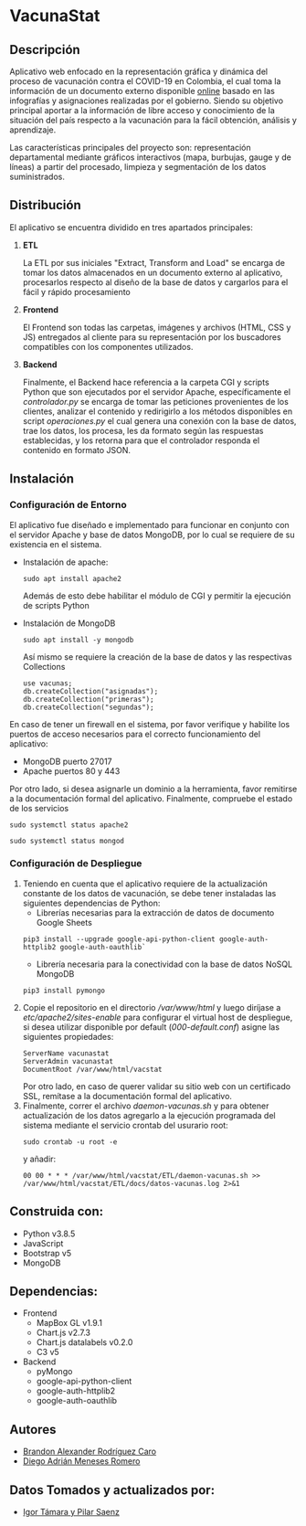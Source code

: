 # VacunaStat

## Descripción

Aplicativo web enfocado en la representación gráfica y dinámica del proceso de vacunación contra el COVID-19 en Colombia, el cual toma la información de un documento externo disponible [online](https://docs.google.com/spreadsheets/d/1z2KYfMvDMLHb3f1xQMDHM5Q9ll_vIwe764XBBQF7P2E/edit#gid=0) basado en las infografías y asignaciones realizadas por el gobierno. Siendo su objetivo principal aportar a la información de libre acceso y conocimiento de la situación del país respecto a la vacunación para la fácil obtención, análisis y aprendizaje.

Las características principales del proyecto son: representación departamental mediante gráficos interactivos (mapa, burbujas, gauge y de líneas) a partir del procesado, limpieza y segmentación de los datos suministrados.

## Distribución

El aplicativo se encuentra dividido en tres apartados principales:

1. **ETL**

   La ETL por sus iniciales "Extract, Transform and Load" se encarga de tomar los datos almacenados en un documento externo al aplicativo, procesarlos respecto al diseño de la base de datos y cargarlos para el fácil y rápido procesamiento

2. **Frontend**

   El Frontend son todas las carpetas, imágenes y archivos (HTML, CSS y JS) entregados al cliente para su representación por los buscadores compatibles con los componentes utilizados.

3. **Backend**

   Finalmente, el Backend hace referencia a la carpeta CGI y scripts Python que son ejecutados por el servidor Apache, específicamente el _controlador.py_ se encarga de tomar las peticiones provenientes de los clientes, analizar el contenido y redirigirlo a los métodos disponibles en script _operaciones.py_ el cual genera una conexión con la base de datos, trae los datos, los procesa, les da formato según las respuestas establecidas, y los retorna para que el controlador responda el contenido en formato JSON.

## Instalación

### Configuración de Entorno

El aplicativo fue diseñado e implementado para funcionar en conjunto con el servidor Apache y base de datos MongoDB, por lo cual se requiere de su existencia en el sistema.

- Instalación de apache:

  ```console
  sudo apt install apache2
  ```

  Además de esto debe habilitar el módulo de CGI y permitir la ejecución de scripts Python

- Instalación de MongoDB
  ```console
  sudo apt install -y mongodb
  ```
  Así mismo se requiere la creación de la base de datos y las respectivas Collections
  ```
  use vacunas;
  db.createCollection("asignadas");
  db.createCollection("primeras");
  db.createCollection("segundas");
  ```

En caso de tener un firewall en el sistema, por favor verifique y habilite los puertos de acceso necesarios para el correcto funcionamiento del aplicativo:

- MongoDB puerto 27017
- Apache puertos 80 y 443

Por otro lado, si desea asignarle un dominio a la herramienta, favor remitirse a la documentación formal del aplicativo. Finalmente, compruebe el estado de los servicios

```console
sudo systemctl status apache2
```

```console
sudo systemctl status mongod
```

### Configuración de Despliegue

1. Teniendo en cuenta que el aplicativo requiere de la actualización constante de los datos de vacunación, se debe tener instaladas las siguientes dependencias de Python:
   - Librerías necesarias para la extracción de datos de documento Google Sheets
   ```console
   pip3 install --upgrade google-api-python-client google-auth-httplib2 google-auth-oauthlib`
   ```
   - Librería necesaria para la conectividad con la base de datos NoSQL MongoDB
   ```console
   pip3 install pymongo
   ```
2. Copie el repositorio en el directorio _/var/www/html_ y luego diríjase a _etc/apache2/sites-enable_ para configurar el virtual host de despliegue, si desea utilizar disponible por default (_000-default.conf_) asigne las siguientes propiedades:
   ```console
   ServerName vacunastat
   ServerAdmin vacunastat
   DocumentRoot /var/www/html/vacstat
   ```
   Por otro lado, en caso de querer validar su sitio web con un certificado SSL, remítase a la documentación formal del aplicativo.
3. Finalmente, correr el archivo _daemon-vacunas.sh_ y para obtener actualización de los datos agregarlo a la ejecución programada del sistema mediante el servicio crontab del usurario root:
   ```console
   sudo crontab -u root -e
   ```
   y añadir:
   ```console
   00 00 * * * /var/www/html/vacstat/ETL/daemon-vacunas.sh >> /var/www/html/vacstat/ETL/docs/datos-vacunas.log 2>&1
   ```

## Construida con:

- Python v3.8.5
- JavaScript
- Bootstrap v5
- MongoDB

## Dependencias:

- Frontend
  - MapBox GL v1.9.1
  - Chart.js v2.7.3
  - Chart.js datalabels v0.2.0
  - C3 v5
- Backend
  - pyMongo
  - google-api-python-client
  - google-auth-httplib2
  - google-auth-oauthlib

## Autores

- [Brandon Alexander Rodríguez Caro](https://github.com/BrandonRodriguezC)
- [Diego Adrián Meneses Romero](https://github.com/Diego-AdMeRo)

## Datos Tomados y actualizados por:

- [Igor Támara y Pilar Saenz](https://docs.google.com/spreadsheets/d/1z2KYfMvDMLHb3f1xQMDHM5Q9ll_vIwe764XBBQF7P2E/edit#gid=0)
